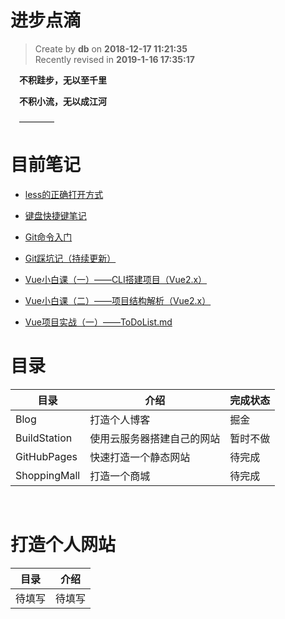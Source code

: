 进步点滴
===
 
> Create by **db** on **2018-12-17 11:21:35**  
> Recently revised in **2019-1-16 17:35:17**

&emsp;**不积跬步，无以至千里**

&emsp;**不积小流，无以成江河**

&emsp;————

# 目前笔记

* [less的正确打开方式](https://github.com/danygitgit/document-library/blob/master/Less-library/Less%E7%9A%84%E6%AD%A3%E7%A1%AE%E6%89%93%E5%BC%80%E6%96%B9%E5%BC%8F%20.md)

* [键盘快捷键笔记](https://github.com/danygitgit/document-library/blob/master/other-library/%E9%94%AE%E7%9B%98%E5%BF%AB%E6%8D%B7%E9%94%AE%E7%AC%94%E8%AE%B0.md)

* [Git命令入门](https://github.com/danygitgit/document-library/blob/master/other-library/Git%E7%AC%94%E8%AE%B0/Git%E5%91%BD%E4%BB%A4%E5%85%A5%E9%97%A8.md)

* [Git踩坑记（持续更新）](https://github.com/danygitgit/document-library/blob/master/other-library/Git%E7%AC%94%E8%AE%B0/Git%E8%B8%A9%E5%9D%91%E8%AE%B0%EF%BC%88%E6%8C%81%E7%BB%AD%E6%9B%B4%E6%96%B0%EF%BC%89.md)

* [Vue小白课（一）——CLI搭建项目（Vue2.x）](https://github.com/danygitgit/document-library/blob/master/JavaScript-library/Vue/Vue%E5%B0%8F%E7%99%BD%E8%AF%BE%EF%BC%88%E4%B8%80%EF%BC%89%E2%80%94%E2%80%94CLI%E6%90%AD%E5%BB%BA%E9%A1%B9%E7%9B%AE%EF%BC%88Vue2.x%EF%BC%89.md)

* [Vue小白课（二）——项目结构解析（Vue2.x）](https://github.com/danygitgit/document-library/blob/master/JavaScript-library/Vue/Vue%E5%B0%8F%E7%99%BD%E8%AF%BE%EF%BC%88%E4%BA%8C%EF%BC%89%E2%80%94%E2%80%94%E9%A1%B9%E7%9B%AE%E7%BB%93%E6%9E%84%E8%A7%A3%E6%9E%90%EF%BC%88Vue2.x%EF%BC%89.md)

* [Vue项目实战（一）——ToDoList.md](https://github.com/danygitgit/document-library/blob/master/JavaScript-library/Vue/Vue%E9%A1%B9%E7%9B%AE%E5%AE%9E%E6%88%98%EF%BC%88%E4%B8%80%EF%BC%89%E2%80%94%E2%80%94ToDoList.md)


# 目录

| 目录         | 介绍                       |完成状态|
| ------------ | -------------------------- |---|
| Blog         | 打造个人博客               |掘金|
| BuildStation | 使用云服务器搭建自己的网站 |暂时不做|
| GitHubPages  | 快速打造一个静态网站       |待完成|
| ShoppingMall | 打造一个商城               |待完成|

<br>

# 打造个人网站

| 目录    |  介绍  |
| ------ | -------|
| 待填写 |  待填写  |
